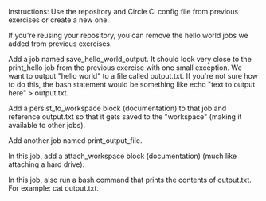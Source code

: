 Instructions:
Use the repository and Circle CI config file from previous exercises or create a new one.

If you're reusing your repository, you can remove the hello world jobs we added from previous exercises.

Add a job named save_hello_world_output. It should look very close to the print_hello job from the previous exercise with one small exception. We want to output "hello world" to a file called output.txt. If you're not sure how to do this, the bash statement would be something like 
echo "text to output here" > output.txt.

Add a persist_to_workspace block (documentation) to that job and reference output.txt so that it gets saved to the "workspace" (making it available to other jobs).

Add another job named print_output_file.

In this job, add a attach_workspace block (documentation) (much like attaching a hard drive).

In this job, also run a bash command that prints the contents of output.txt. For example: cat output.txt.
